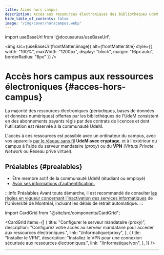 ```yaml
---
title: Accès hors campus
description: Accès aux ressources électroniques des bibliothèques UdeM via le proxy ou VPN.
hide_table_of_contents: false
image: "/img/cover/horscampus.webp"
---
```


import useBaseUrl from '@docusaurus/useBaseUrl';

<img 
  src={useBaseUrl(frontMatter.image)} 
  alt={frontMatter.title} 
  style={{
    width: "100%",
    maxWidth: "1200px",
    display: "block",
    margin: "16px auto",
    borderRadius: "8px"
  }} 
/>


# Accès hors campus aux ressources électroniques {#acces-hors-campus}

La majorité des ressources électroniques (périodiques, bases de données et données numériques) offertes par les bibliothèques de l'UdeM consistent en des abonnements payants régis par des contrats de licences et dont l'utilisation est réservée à la communauté UdeM.

L'accès à ces ressources est possible avec un ordinateur du campus, avec vos appareils [par le réseau sans fil](reseau) **UdeM avec cryptage**, et à l'extérieur du campus à l'aide du serveur mandataire (*proxy*) ou du **VPN** (*Virtual Private Network* ou Réseau privé virtuel).

## Préalables {#prealables}

- Être membre actif de la communauté UdeM (étudiant ou employé)
- [Avoir ses informations d'authentification.](authentification)

:::info Préalables
Avant toute démarche, il est recommandé de consulter [les règles en vigueur concernant l’inactivation des services informatiques](https://wiki.umontreal.ca/spaces/SIE/pages/150507251/R%C3%A8gles+d+inactivation+des+services) de l’Université de Montréal, incluant les délais de retrait automatique.
:::

import CardGrid from "@site/src/components/CardGrid";

<CardGrid
  items={[
    {
      title: "Configurer le serveur mandataire (proxy)",
      description: "Configurez votre accès au serveur mandataire pour accéder aux ressources électroniques.",
      link: "/informatique/proxy",
    },
    {
      title: "Installer le VPN",
      description: "Installez le VPN pour une connexion sécurisée aux ressources électroniques.",
      link: "/informatique/vpn",
    },
  ]}
/>

---

